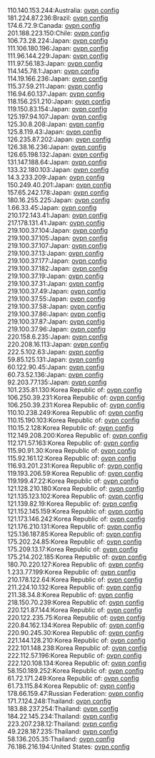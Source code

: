 110.140.153.244:Australia: [ovpn config](vpn/110_140_153_244.ovpn)  
181.224.87.236:Brazil: [ovpn config](vpn/181_224_87_236.ovpn)  
174.6.72.9:Canada: [ovpn config](vpn/174_6_72_9.ovpn)  
201.188.223.150:Chile: [ovpn config](vpn/201_188_223_150.ovpn)  
106.73.28.224:Japan: [ovpn config](vpn/106_73_28_224.ovpn)  
111.106.180.196:Japan: [ovpn config](vpn/111_106_180_196.ovpn)  
111.96.144.229:Japan: [ovpn config](vpn/111_96_144_229.ovpn)  
111.97.56.183:Japan: [ovpn config](vpn/111_97_56_183.ovpn)  
114.145.78.1:Japan: [ovpn config](vpn/114_145_78_1.ovpn)  
114.19.166.236:Japan: [ovpn config](vpn/114_19_166_236.ovpn)  
115.37.59.211:Japan: [ovpn config](vpn/115_37_59_211.ovpn)  
116.94.60.137:Japan: [ovpn config](vpn/116_94_60_137.ovpn)  
118.156.251.210:Japan: [ovpn config](vpn/118_156_251_210.ovpn)  
119.150.83.154:Japan: [ovpn config](vpn/119_150_83_154.ovpn)  
125.197.94.107:Japan: [ovpn config](vpn/125_197_94_107.ovpn)  
125.30.8.208:Japan: [ovpn config](vpn/125_30_8_208.ovpn)  
125.8.119.43:Japan: [ovpn config](vpn/125_8_119_43.ovpn)  
126.235.87.202:Japan: [ovpn config](vpn/126_235_87_202.ovpn)  
126.38.16.236:Japan: [ovpn config](vpn/126_38_16_236.ovpn)  
126.65.198.132:Japan: [ovpn config](vpn/126_65_198_132.ovpn)  
131.147.188.64:Japan: [ovpn config](vpn/131_147_188_64.ovpn)  
133.32.180.103:Japan: [ovpn config](vpn/133_32_180_103.ovpn)  
14.3.233.209:Japan: [ovpn config](vpn/14_3_233_209.ovpn)  
150.249.40.201:Japan: [ovpn config](vpn/150_249_40_201.ovpn)  
157.65.242.178:Japan: [ovpn config](vpn/157_65_242_178.ovpn)  
180.16.255.225:Japan: [ovpn config](vpn/180_16_255_225.ovpn)  
1.66.33.45:Japan: [ovpn config](vpn/1_66_33_45.ovpn)  
210.172.143.41:Japan: [ovpn config](vpn/210_172_143_41.ovpn)  
217.178.131.41:Japan: [ovpn config](vpn/217_178_131_41.ovpn)  
219.100.37.104:Japan: [ovpn config](vpn/219_100_37_104.ovpn)  
219.100.37.105:Japan: [ovpn config](vpn/219_100_37_105.ovpn)  
219.100.37.107:Japan: [ovpn config](vpn/219_100_37_107.ovpn)  
219.100.37.13:Japan: [ovpn config](vpn/219_100_37_13.ovpn)  
219.100.37.177:Japan: [ovpn config](vpn/219_100_37_177.ovpn)  
219.100.37.182:Japan: [ovpn config](vpn/219_100_37_182.ovpn)  
219.100.37.19:Japan: [ovpn config](vpn/219_100_37_19.ovpn)  
219.100.37.31:Japan: [ovpn config](vpn/219_100_37_31.ovpn)  
219.100.37.49:Japan: [ovpn config](vpn/219_100_37_49.ovpn)  
219.100.37.55:Japan: [ovpn config](vpn/219_100_37_55.ovpn)  
219.100.37.58:Japan: [ovpn config](vpn/219_100_37_58.ovpn)  
219.100.37.86:Japan: [ovpn config](vpn/219_100_37_86.ovpn)  
219.100.37.87:Japan: [ovpn config](vpn/219_100_37_87.ovpn)  
219.100.37.96:Japan: [ovpn config](vpn/219_100_37_96.ovpn)  
220.158.6.235:Japan: [ovpn config](vpn/220_158_6_235.ovpn)  
220.208.16.113:Japan: [ovpn config](vpn/220_208_16_113.ovpn)  
222.5.102.63:Japan: [ovpn config](vpn/222_5_102_63.ovpn)  
59.85.125.131:Japan: [ovpn config](vpn/59_85_125_131.ovpn)  
60.122.90.45:Japan: [ovpn config](vpn/60_122_90_45.ovpn)  
60.73.52.136:Japan: [ovpn config](vpn/60_73_52_136.ovpn)  
92.203.77.135:Japan: [ovpn config](vpn/92_203_77_135.ovpn)  
101.235.81.130:Korea Republic of: [ovpn config](vpn/101_235_81_130.ovpn)  
106.250.39.231:Korea Republic of: [ovpn config](vpn/106_250_39_231.ovpn)  
106.250.39.231:Korea Republic of: [ovpn config](vpn/106_250_39_231.ovpn)  
110.10.238.249:Korea Republic of: [ovpn config](vpn/110_10_238_249.ovpn)  
110.15.190.103:Korea Republic of: [ovpn config](vpn/110_15_190_103.ovpn)  
110.15.2.128:Korea Republic of: [ovpn config](vpn/110_15_2_128.ovpn)  
112.149.208.200:Korea Republic of: [ovpn config](vpn/112_149_208_200.ovpn)  
112.171.57.163:Korea Republic of: [ovpn config](vpn/112_171_57_163.ovpn)  
115.90.91.30:Korea Republic of: [ovpn config](vpn/115_90_91_30.ovpn)  
115.92.161.12:Korea Republic of: [ovpn config](vpn/115_92_161_12.ovpn)  
116.93.201.231:Korea Republic of: [ovpn config](vpn/116_93_201_231.ovpn)  
119.193.206.59:Korea Republic of: [ovpn config](vpn/119_193_206_59.ovpn)  
119.199.47.22:Korea Republic of: [ovpn config](vpn/119_199_47_22.ovpn)  
121.128.210.180:Korea Republic of: [ovpn config](vpn/121_128_210_180.ovpn)  
121.135.123.102:Korea Republic of: [ovpn config](vpn/121_135_123_102.ovpn)  
121.139.82.19:Korea Republic of: [ovpn config](vpn/121_139_82_19.ovpn)  
121.152.145.159:Korea Republic of: [ovpn config](vpn/121_152_145_159.ovpn)  
121.173.146.242:Korea Republic of: [ovpn config](vpn/121_173_146_242.ovpn)  
121.176.210.131:Korea Republic of: [ovpn config](vpn/121_176_210_131.ovpn)  
125.136.187.85:Korea Republic of: [ovpn config](vpn/125_136_187_85.ovpn)  
175.202.24.85:Korea Republic of: [ovpn config](vpn/175_202_24_85.ovpn)  
175.209.13.17:Korea Republic of: [ovpn config](vpn/175_209_13_17.ovpn)  
175.214.202.185:Korea Republic of: [ovpn config](vpn/175_214_202_185.ovpn)  
180.70.220.127:Korea Republic of: [ovpn config](vpn/180_70_220_127.ovpn)  
1.233.77.199:Korea Republic of: [ovpn config](vpn/1_233_77_199.ovpn)  
210.178.122.64:Korea Republic of: [ovpn config](vpn/210_178_122_64.ovpn)  
211.224.10.132:Korea Republic of: [ovpn config](vpn/211_224_10_132.ovpn)  
211.38.34.8:Korea Republic of: [ovpn config](vpn/211_38_34_8.ovpn)  
218.150.70.239:Korea Republic of: [ovpn config](vpn/218_150_70_239.ovpn)  
220.121.87.144:Korea Republic of: [ovpn config](vpn/220_121_87_144.ovpn)  
220.122.235.75:Korea Republic of: [ovpn config](vpn/220_122_235_75.ovpn)  
220.84.162.134:Korea Republic of: [ovpn config](vpn/220_84_162_134.ovpn)  
220.90.245.30:Korea Republic of: [ovpn config](vpn/220_90_245_30.ovpn)  
221.144.128.210:Korea Republic of: [ovpn config](vpn/221_144_128_210.ovpn)  
222.101.148.238:Korea Republic of: [ovpn config](vpn/222_101_148_238.ovpn)  
222.112.57.196:Korea Republic of: [ovpn config](vpn/222_112_57_196.ovpn)  
222.120.108.134:Korea Republic of: [ovpn config](vpn/222_120_108_134.ovpn)  
58.150.189.252:Korea Republic of: [ovpn config](vpn/58_150_189_252.ovpn)  
61.72.171.249:Korea Republic of: [ovpn config](vpn/61_72_171_249.ovpn)  
61.73.115.84:Korea Republic of: [ovpn config](vpn/61_73_115_84.ovpn)  
178.66.159.47:Russian Federation: [ovpn config](vpn/178_66_159_47.ovpn)  
171.7.124.248:Thailand: [ovpn config](vpn/171_7_124_248.ovpn)  
183.88.237.254:Thailand: [ovpn config](vpn/183_88_237_254.ovpn)  
184.22.145.234:Thailand: [ovpn config](vpn/184_22_145_234.ovpn)  
223.207.238.12:Thailand: [ovpn config](vpn/223_207_238_12.ovpn)  
49.228.187.235:Thailand: [ovpn config](vpn/49_228_187_235.ovpn)  
58.136.205.35:Thailand: [ovpn config](vpn/58_136_205_35.ovpn)  
76.186.216.194:United States: [ovpn config](vpn/76_186_216_194.ovpn)  
